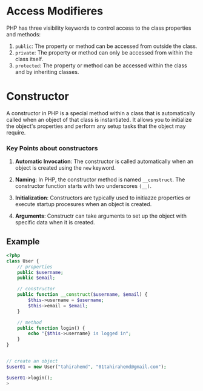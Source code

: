 # Access Modifieres 
PHP has three visibility keywords to control access to the class properties and methods: 

 1. `public`: The property or method can be accessed from outside the class. 
 2. `private`: The property or method can only be accessed from within the class itself. 
 3. `protected`: The property or method can be accessed within the class and by inheriting classes. 

# Constructor 
A constructor in PHP is a special method within a class that is automatically called when an object of that class is instantiated. It allows you to initialize the object's properties and perform any setup tasks that the object may require. 

### Key Points about constructors

 1. <b>Automatic Invocation</b>: The constructor is called automatically when an object is created using the `new` keyword.

 2. <b>Naming</b>: In PHP, the constructor method is named `__construct`. The constructor function starts with two underscores `(__)`.

 3. <b>Initialization</b>: Constructors are typically used to initiazze properties or execute startup procesures when an object is created. 

 4. <b>Arguments</b>: Constructr can take arguments to set up the object with specific data when it is created. 


## Example 
```php
<?php 
class User {
    // properties 
    public $username;
    public $email;

    // constructor 
    public function __construct($username, $email) {
        $this->username = $username;
        $this->email = $email;
    }

    // method 
    public function login() {
        echo "{$this->username} is logged in";
    }
}


// create an object 
$user01 = new User("tahirahemd", "01tahirahemd@gmail.com");

$user01->login();
>
```